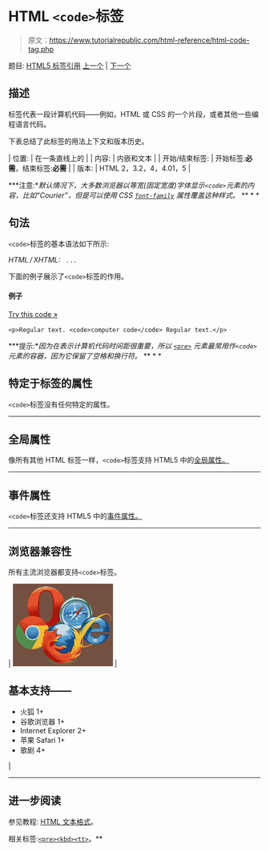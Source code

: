 # HTML `<code>`标签

> 原文：<https://www.tutorialrepublic.com/html-reference/html-code-tag.php>

题目: [HTML5 标签引用](html5-tags.php) [上一个](html-cite-tag.php) | [下一个](html-col-tag.php)

## 描述

标签代表一段计算机代码——例如，HTML 或 CSS 的一个片段，或者其他一些编程语言代码。

下表总结了此标签的用法上下文和版本历史。

| 位置: | 在一条直线上的 |
| 内容: | 内嵌和文本 |
| 开始/结束标签: | 开始标签:**必需**，结束标签:**必需** |
| 版本: | HTML 2，3.2，4，4.01，5 |

 ***注意:**默认情况下，大多数浏览器以等宽(固定宽度)字体显示`<code>`元素的内容，比如“Courier”，但是可以使用 CSS [`font-family`](../css-reference/css-font-family-property.php) 属性覆盖这种样式。*  ** * *

## 句法

`<code>`标签的基本语法如下所示:

*HTML / XHTML:* <code> ... </code>

下面的例子展示了`<code>`标签的作用。

#### 例子

[Try this code »](../codelab.php?topic=html&file=code-tag "Try this code using online Editor")

```
<p>Regular text. <code>computer code</code> Regular text.</p>
```

 ***提示:**因为在表示计算机代码时间距很重要，所以 [`<pre>`](html-pre-tag.php) 元素最常用作`<code>`元素的容器，因为它保留了空格和换行符。*  ** * *

## 特定于标签的属性

`<code>`标签没有任何特定的属性。

* * *

## 全局属性

像所有其他 HTML 标签一样，`<code>`标签支持 HTML5 中的[全局属性。](html5-global-attributes.php)

* * *

## 事件属性

`<code>`标签还支持 HTML5 中的[事件属性。](html5-event-attributes.php)

* * *

## 浏览器兼容性

所有主流浏览器都支持`<code>`标签。

| ![Browsers Icon](img/e9331123c77668c1832e541c2fca1002.png) | 

## 基本支持——

*   火狐 1+
*   谷歌浏览器 1+
*   Internet Explorer 2+
*   苹果 Safari 1+
*   歌剧 4+

 |

* * *

## 进一步阅读

参见教程: [HTML 文本格式](../html-tutorial/html-text-formatting.php)。

相关标签:[`<pre>`](html-pre-tag.php)[`<kbd>`](html-kbd-tag.php)[`<tt>`](html-tt-tag.php)。**